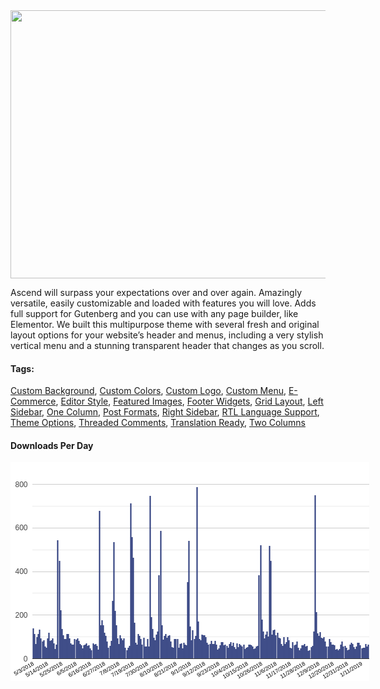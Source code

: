 <div class="theme-info">
				
<div class="screenshot"><img src="https://i0.wp.com/themes.svn.wordpress.org/ascend/1.3.7/screenshot.png?zoom=1.5&amp;w=1142&amp;strip=all" alt="" width="572" height="429" src-orig="https://i0.wp.com/themes.svn.wordpress.org/ascend/1.3.7/screenshot.png?w=1142&amp;strip=all" scale="1.5"></div>


<div class="theme-description entry-summary" itemprop="description"><p>Ascend will surpass your expectations over and over again. Amazingly versatile, easily customizable and loaded with features you will love. Adds full support for Gutenberg and you can use with any page builder, like Elementor. We built this multipurpose theme with several fresh and original layout options for your website’s header and menus, including a very stylish vertical menu and a stunning transparent header that changes as you scroll.</p></div>


<div class="theme-tags">
	<h4>Tags:</h4>
	<a href="/themes/tags/custom-background/">Custom Background</a>, <a href="/themes/tags/custom-colors/">Custom Colors</a>, <a href="/themes/tags/custom-logo/">Custom Logo</a>, <a href="/themes/tags/custom-menu/">Custom Menu</a>, <a href="/themes/tags/e-commerce/">E-Commerce</a>, <a href="/themes/tags/editor-style/">Editor Style</a>, <a href="/themes/tags/featured-images/">Featured Images</a>, <a href="/themes/tags/footer-widgets/">Footer Widgets</a>, <a href="/themes/tags/grid-layout/">Grid Layout</a>, <a href="/themes/tags/left-sidebar/">Left Sidebar</a>, <a href="/themes/tags/one-column/">One Column</a>, <a href="/themes/tags/post-formats/">Post Formats</a>, <a href="/themes/tags/right-sidebar/">Right Sidebar</a>, <a href="/themes/tags/rtl-language-support/">RTL Language Support</a>, <a href="/themes/tags/theme-options/">Theme Options</a>, <a href="/themes/tags/threaded-comments/">Threaded Comments</a>, <a href="/themes/tags/translation-ready/">Translation Ready</a>, <a href="/themes/tags/two-columns/">Two Columns</a>
</div><!-- .theme-tags -->


<div class="theme-downloads">
	<h4>Downloads Per Day</h4>
	<div id="theme-download-stats-ascend" class="chart"><div style="position: relative;"><div dir="ltr" style="position: relative; width: 574px; height: 350px;"><div aria-label="A chart." style="position: absolute; left: 0px; top: 0px; width: 100%; height: 100%;"><svg width="574" height="350" aria-label="A chart." style="overflow: hidden;"><defs id="_ABSTRACT_RENDERER_ID_0"><clipPath id="_ABSTRACT_RENDERER_ID_1"><rect x="35" y="35" width="539" height="280"></rect></clipPath></defs><rect x="0" y="0" width="574" height="350" stroke="none" stroke-width="0" fill="#ffffff"></rect><g><rect x="35" y="35" width="539" height="280" stroke="none" stroke-width="0" fill-opacity="0" fill="#ffffff"></rect><g clip-path="url(https://wordpress.org/themes/ascend/#_ABSTRACT_RENDERER_ID_1)"><g><rect x="35" y="314" width="539" height="1" stroke="none" stroke-width="0" fill="#cccccc"></rect><rect x="35" y="244" width="539" height="1" stroke="none" stroke-width="0" fill="#cccccc"></rect><rect x="35" y="175" width="539" height="1" stroke="none" stroke-width="0" fill="#cccccc"></rect><rect x="35" y="105" width="539" height="1" stroke="none" stroke-width="0" fill="#cccccc"></rect><rect x="35" y="35" width="539" height="1" stroke="none" stroke-width="0" fill="#cccccc"></rect><rect x="35" y="279" width="539" height="1" stroke="none" stroke-width="0" fill="#ebebeb"></rect><rect x="35" y="209" width="539" height="1" stroke="none" stroke-width="0" fill="#ebebeb"></rect><rect x="35" y="140" width="539" height="1" stroke="none" stroke-width="0" fill="#ebebeb"></rect><rect x="35" y="70" width="539" height="1" stroke="none" stroke-width="0" fill="#ebebeb"></rect></g><g><rect x="35.5" y="266" width="2" height="48" stroke="none" stroke-width="0" fill="#253578"></rect><rect x="37.5" y="275" width="2" height="39" stroke="none" stroke-width="0" fill="#253578"></rect><rect x="39.5" y="291" width="2" height="23" stroke="none" stroke-width="0" fill="#253578"></rect><rect x="41.5" y="280" width="2" height="34" stroke="none" stroke-width="0" fill="#253578"></rect><rect x="43.5" y="275" width="2" height="39" stroke="none" stroke-width="0" fill="#253578"></rect><rect x="45.5" y="268" width="2" height="46" stroke="none" stroke-width="0" fill="#253578"></rect><rect x="47.5" y="282" width="2" height="32" stroke="none" stroke-width="0" fill="#253578"></rect><rect x="50.5" y="287" width="2" height="27" stroke="none" stroke-width="0" fill="#253578"></rect><rect x="52.5" y="285" width="2" height="29" stroke="none" stroke-width="0" fill="#253578"></rect><rect x="54.5" y="295" width="2" height="19" stroke="none" stroke-width="0" fill="#253578"></rect><rect x="56.5" y="297" width="2" height="17" stroke="none" stroke-width="0" fill="#253578"></rect><rect x="58.5" y="282" width="2" height="32" stroke="none" stroke-width="0" fill="#253578"></rect><rect x="60.5" y="273" width="2" height="41" stroke="none" stroke-width="0" fill="#253578"></rect><rect x="62.5" y="286" width="2" height="28" stroke="none" stroke-width="0" fill="#253578"></rect><rect x="64.5" y="285" width="2" height="29" stroke="none" stroke-width="0" fill="#253578"></rect><rect x="66.5" y="282" width="2" height="32" stroke="none" stroke-width="0" fill="#253578"></rect><rect x="68.5" y="290" width="2" height="24" stroke="none" stroke-width="0" fill="#253578"></rect><rect x="70.5" y="299" width="2" height="15" stroke="none" stroke-width="0" fill="#253578"></rect><rect x="72.5" y="292" width="2" height="22" stroke="none" stroke-width="0" fill="#253578"></rect><rect x="74.5" y="125" width="2" height="189" stroke="none" stroke-width="0" fill="#253578"></rect><rect x="77.5" y="158" width="2" height="156" stroke="none" stroke-width="0" fill="#253578"></rect><rect x="79.5" y="237" width="2" height="77" stroke="none" stroke-width="0" fill="#253578"></rect><rect x="81.5" y="267" width="2" height="47" stroke="none" stroke-width="0" fill="#253578"></rect><rect x="83.5" y="277" width="2" height="37" stroke="none" stroke-width="0" fill="#253578"></rect><rect x="85.5" y="283" width="2" height="31" stroke="none" stroke-width="0" fill="#253578"></rect><rect x="87.5" y="283" width="2" height="31" stroke="none" stroke-width="0" fill="#253578"></rect><rect x="89.5" y="275" width="2" height="39" stroke="none" stroke-width="0" fill="#253578"></rect><rect x="91.5" y="275" width="2" height="39" stroke="none" stroke-width="0" fill="#253578"></rect><rect x="93.5" y="282" width="2" height="32" stroke="none" stroke-width="0" fill="#253578"></rect><rect x="95.5" y="290" width="2" height="24" stroke="none" stroke-width="0" fill="#253578"></rect><rect x="97.5" y="292" width="2" height="22" stroke="none" stroke-width="0" fill="#253578"></rect><rect x="99.5" y="292" width="2" height="22" stroke="none" stroke-width="0" fill="#253578"></rect><rect x="101.5" y="283" width="2" height="31" stroke="none" stroke-width="0" fill="#253578"></rect><rect x="104.5" y="284" width="2" height="30" stroke="none" stroke-width="0" fill="#253578"></rect><rect x="106.5" y="282" width="2" height="32" stroke="none" stroke-width="0" fill="#253578"></rect><rect x="108.5" y="286" width="2" height="28" stroke="none" stroke-width="0" fill="#253578"></rect><rect x="110.5" y="291" width="2" height="23" stroke="none" stroke-width="0" fill="#253578"></rect><rect x="112.5" y="293" width="2" height="21" stroke="none" stroke-width="0" fill="#253578"></rect><rect x="114.5" y="298" width="2" height="16" stroke="none" stroke-width="0" fill="#253578"></rect><rect x="116.5" y="293" width="2" height="21" stroke="none" stroke-width="0" fill="#253578"></rect><rect x="118.5" y="292" width="2" height="22" stroke="none" stroke-width="0" fill="#253578"></rect><rect x="120.5" y="290" width="2" height="24" stroke="none" stroke-width="0" fill="#253578"></rect><rect x="122.5" y="294" width="2" height="20" stroke="none" stroke-width="0" fill="#253578"></rect><rect x="124.5" y="293" width="2" height="21" stroke="none" stroke-width="0" fill="#253578"></rect><rect x="126.5" y="298" width="2" height="16" stroke="none" stroke-width="0" fill="#253578"></rect><rect x="128.5" y="301" width="2" height="13" stroke="none" stroke-width="0" fill="#253578"></rect><rect x="131.5" y="290" width="2" height="24" stroke="none" stroke-width="0" fill="#253578"></rect><rect x="133.5" y="292" width="2" height="22" stroke="none" stroke-width="0" fill="#253578"></rect><rect x="135.5" y="291" width="2" height="23" stroke="none" stroke-width="0" fill="#253578"></rect><rect x="137.5" y="294" width="2" height="20" stroke="none" stroke-width="0" fill="#253578"></rect><rect x="139.5" y="300" width="2" height="14" stroke="none" stroke-width="0" fill="#253578"></rect><rect x="141.5" y="78" width="2" height="236" stroke="none" stroke-width="0" fill="#253578"></rect><rect x="143.5" y="261" width="2" height="53" stroke="none" stroke-width="0" fill="#253578"></rect><rect x="145.5" y="253" width="2" height="61" stroke="none" stroke-width="0" fill="#253578"></rect><rect x="147.5" y="261" width="2" height="53" stroke="none" stroke-width="0" fill="#253578"></rect><rect x="149.5" y="273" width="2" height="41" stroke="none" stroke-width="0" fill="#253578"></rect><rect x="151.5" y="278" width="2" height="36" stroke="none" stroke-width="0" fill="#253578"></rect><rect x="153.5" y="287" width="2" height="27" stroke="none" stroke-width="0" fill="#253578"></rect><rect x="155.5" y="297" width="2" height="17" stroke="none" stroke-width="0" fill="#253578"></rect><rect x="158.5" y="294" width="2" height="20" stroke="none" stroke-width="0" fill="#253578"></rect><rect x="160.5" y="286" width="2" height="28" stroke="none" stroke-width="0" fill="#253578"></rect><rect x="162.5" y="222" width="2" height="92" stroke="none" stroke-width="0" fill="#253578"></rect><rect x="164.5" y="128" width="2" height="186" stroke="none" stroke-width="0" fill="#253578"></rect><rect x="166.5" y="238" width="2" height="76" stroke="none" stroke-width="0" fill="#253578"></rect><rect x="168.5" y="261" width="2" height="53" stroke="none" stroke-width="0" fill="#253578"></rect><rect x="170.5" y="282" width="2" height="32" stroke="none" stroke-width="0" fill="#253578"></rect><rect x="172.5" y="291" width="2" height="23" stroke="none" stroke-width="0" fill="#253578"></rect><rect x="174.5" y="277" width="2" height="37" stroke="none" stroke-width="0" fill="#253578"></rect><rect x="176.5" y="282" width="2" height="32" stroke="none" stroke-width="0" fill="#253578"></rect><rect x="178.5" y="285" width="2" height="29" stroke="none" stroke-width="0" fill="#253578"></rect><rect x="180.5" y="282" width="2" height="32" stroke="none" stroke-width="0" fill="#253578"></rect><rect x="182.5" y="297" width="2" height="17" stroke="none" stroke-width="0" fill="#253578"></rect><rect x="185.5" y="301" width="2" height="13" stroke="none" stroke-width="0" fill="#253578"></rect><rect x="187.5" y="297" width="2" height="17" stroke="none" stroke-width="0" fill="#253578"></rect><rect x="189.5" y="294" width="2" height="20" stroke="none" stroke-width="0" fill="#253578"></rect><rect x="191.5" y="66" width="2" height="248" stroke="none" stroke-width="0" fill="#253578"></rect><rect x="193.5" y="120" width="2" height="194" stroke="none" stroke-width="0" fill="#253578"></rect><rect x="195.5" y="153" width="2" height="161" stroke="none" stroke-width="0" fill="#253578"></rect><rect x="197.5" y="257" width="2" height="57" stroke="none" stroke-width="0" fill="#253578"></rect><rect x="199.5" y="289" width="2" height="25" stroke="none" stroke-width="0" fill="#253578"></rect><rect x="201.5" y="292" width="2" height="22" stroke="none" stroke-width="0" fill="#253578"></rect><rect x="203.5" y="275" width="2" height="39" stroke="none" stroke-width="0" fill="#253578"></rect><rect x="205.5" y="278" width="2" height="36" stroke="none" stroke-width="0" fill="#253578"></rect><rect x="207.5" y="283" width="2" height="31" stroke="none" stroke-width="0" fill="#253578"></rect><rect x="209.5" y="292" width="2" height="22" stroke="none" stroke-width="0" fill="#253578"></rect><rect x="212.5" y="281" width="2" height="33" stroke="none" stroke-width="0" fill="#253578"></rect><rect x="214.5" y="295" width="2" height="19" stroke="none" stroke-width="0" fill="#253578"></rect><rect x="216.5" y="295" width="2" height="19" stroke="none" stroke-width="0" fill="#253578"></rect><rect x="218.5" y="283" width="2" height="31" stroke="none" stroke-width="0" fill="#253578"></rect><rect x="220.5" y="295" width="2" height="19" stroke="none" stroke-width="0" fill="#253578"></rect><rect x="222.5" y="54" width="2" height="260" stroke="none" stroke-width="0" fill="#253578"></rect><rect x="224.5" y="248" width="2" height="66" stroke="none" stroke-width="0" fill="#253578"></rect><rect x="226.5" y="267" width="2" height="47" stroke="none" stroke-width="0" fill="#253578"></rect><rect x="228.5" y="281" width="2" height="33" stroke="none" stroke-width="0" fill="#253578"></rect><rect x="230.5" y="285" width="2" height="29" stroke="none" stroke-width="0" fill="#253578"></rect><rect x="232.5" y="276" width="2" height="38" stroke="none" stroke-width="0" fill="#253578"></rect><rect x="234.5" y="271" width="2" height="43" stroke="none" stroke-width="0" fill="#253578"></rect><rect x="236.5" y="181" width="2" height="133" stroke="none" stroke-width="0" fill="#253578"></rect><rect x="239.5" y="110" width="2" height="204" stroke="none" stroke-width="0" fill="#253578"></rect><rect x="241.5" y="261" width="2" height="53" stroke="none" stroke-width="0" fill="#253578"></rect><rect x="243.5" y="284" width="2" height="30" stroke="none" stroke-width="0" fill="#253578"></rect><rect x="245.5" y="278" width="2" height="36" stroke="none" stroke-width="0" fill="#253578"></rect><rect x="247.5" y="275" width="2" height="39" stroke="none" stroke-width="0" fill="#253578"></rect><rect x="249.5" y="281" width="2" height="33" stroke="none" stroke-width="0" fill="#253578"></rect><rect x="251.5" y="278" width="2" height="36" stroke="none" stroke-width="0" fill="#253578"></rect><rect x="253.5" y="277" width="2" height="37" stroke="none" stroke-width="0" fill="#253578"></rect><rect x="255.5" y="287" width="2" height="27" stroke="none" stroke-width="0" fill="#253578"></rect><rect x="257.5" y="296" width="2" height="18" stroke="none" stroke-width="0" fill="#253578"></rect><rect x="259.5" y="297" width="2" height="17" stroke="none" stroke-width="0" fill="#253578"></rect><rect x="261.5" y="283" width="2" height="31" stroke="none" stroke-width="0" fill="#253578"></rect><rect x="263.5" y="283" width="2" height="31" stroke="none" stroke-width="0" fill="#253578"></rect><rect x="266.5" y="283" width="2" height="31" stroke="none" stroke-width="0" fill="#253578"></rect><rect x="268.5" y="297" width="2" height="17" stroke="none" stroke-width="0" fill="#253578"></rect><rect x="270.5" y="291" width="2" height="23" stroke="none" stroke-width="0" fill="#253578"></rect><rect x="272.5" y="290" width="2" height="24" stroke="none" stroke-width="0" fill="#253578"></rect><rect x="274.5" y="298" width="2" height="16" stroke="none" stroke-width="0" fill="#253578"></rect><rect x="276.5" y="289" width="2" height="25" stroke="none" stroke-width="0" fill="#253578"></rect><rect x="278.5" y="292" width="2" height="22" stroke="none" stroke-width="0" fill="#253578"></rect><rect x="280.5" y="293" width="2" height="21" stroke="none" stroke-width="0" fill="#253578"></rect><rect x="282.5" y="192" width="2" height="122" stroke="none" stroke-width="0" fill="#253578"></rect><rect x="284.5" y="126" width="2" height="188" stroke="none" stroke-width="0" fill="#253578"></rect><rect x="286.5" y="263" width="2" height="51" stroke="none" stroke-width="0" fill="#253578"></rect><rect x="288.5" y="285" width="2" height="29" stroke="none" stroke-width="0" fill="#253578"></rect><rect x="290.5" y="269" width="2" height="45" stroke="none" stroke-width="0" fill="#253578"></rect><rect x="293.5" y="283" width="2" height="31" stroke="none" stroke-width="0" fill="#253578"></rect><rect x="295.5" y="278" width="2" height="36" stroke="none" stroke-width="0" fill="#253578"></rect><rect x="297.5" y="40" width="2" height="274" stroke="none" stroke-width="0" fill="#253578"></rect><rect x="299.5" y="255" width="2" height="59" stroke="none" stroke-width="0" fill="#253578"></rect><rect x="301.5" y="283" width="2" height="31" stroke="none" stroke-width="0" fill="#253578"></rect><rect x="303.5" y="285" width="2" height="29" stroke="none" stroke-width="0" fill="#253578"></rect><rect x="305.5" y="276" width="2" height="38" stroke="none" stroke-width="0" fill="#253578"></rect><rect x="307.5" y="277" width="2" height="37" stroke="none" stroke-width="0" fill="#253578"></rect><rect x="309.5" y="277" width="2" height="37" stroke="none" stroke-width="0" fill="#253578"></rect><rect x="311.5" y="280" width="2" height="34" stroke="none" stroke-width="0" fill="#253578"></rect><rect x="313.5" y="289" width="2" height="25" stroke="none" stroke-width="0" fill="#253578"></rect><rect x="315.5" y="292" width="2" height="22" stroke="none" stroke-width="0" fill="#253578"></rect><rect x="318.5" y="291" width="2" height="23" stroke="none" stroke-width="0" fill="#253578"></rect><rect x="320.5" y="286" width="2" height="28" stroke="none" stroke-width="0" fill="#253578"></rect><rect x="322.5" y="291" width="2" height="23" stroke="none" stroke-width="0" fill="#253578"></rect><rect x="324.5" y="291" width="2" height="23" stroke="none" stroke-width="0" fill="#253578"></rect><rect x="326.5" y="286" width="2" height="28" stroke="none" stroke-width="0" fill="#253578"></rect><rect x="328.5" y="292" width="2" height="22" stroke="none" stroke-width="0" fill="#253578"></rect><rect x="330.5" y="300" width="2" height="14" stroke="none" stroke-width="0" fill="#253578"></rect><rect x="332.5" y="298" width="2" height="16" stroke="none" stroke-width="0" fill="#253578"></rect><rect x="334.5" y="293" width="2" height="21" stroke="none" stroke-width="0" fill="#253578"></rect><rect x="336.5" y="288" width="2" height="26" stroke="none" stroke-width="0" fill="#253578"></rect><rect x="338.5" y="288" width="2" height="26" stroke="none" stroke-width="0" fill="#253578"></rect><rect x="340.5" y="293" width="2" height="21" stroke="none" stroke-width="0" fill="#253578"></rect><rect x="342.5" y="292" width="2" height="22" stroke="none" stroke-width="0" fill="#253578"></rect><rect x="345.5" y="294" width="2" height="20" stroke="none" stroke-width="0" fill="#253578"></rect><rect x="347.5" y="297" width="2" height="17" stroke="none" stroke-width="0" fill="#253578"></rect><rect x="349.5" y="291" width="2" height="23" stroke="none" stroke-width="0" fill="#253578"></rect><rect x="351.5" y="288" width="2" height="26" stroke="none" stroke-width="0" fill="#253578"></rect><rect x="353.5" y="294" width="2" height="20" stroke="none" stroke-width="0" fill="#253578"></rect><rect x="355.5" y="289" width="2" height="25" stroke="none" stroke-width="0" fill="#253578"></rect><rect x="357.5" y="296" width="2" height="18" stroke="none" stroke-width="0" fill="#253578"></rect><rect x="359.5" y="299" width="2" height="15" stroke="none" stroke-width="0" fill="#253578"></rect><rect x="361.5" y="290" width="2" height="24" stroke="none" stroke-width="0" fill="#253578"></rect><rect x="363.5" y="296" width="2" height="18" stroke="none" stroke-width="0" fill="#253578"></rect><rect x="365.5" y="291" width="2" height="23" stroke="none" stroke-width="0" fill="#253578"></rect><rect x="367.5" y="293" width="2" height="21" stroke="none" stroke-width="0" fill="#253578"></rect><rect x="369.5" y="295" width="2" height="19" stroke="none" stroke-width="0" fill="#253578"></rect><rect x="372.5" y="292" width="2" height="22" stroke="none" stroke-width="0" fill="#253578"></rect><rect x="374.5" y="299" width="2" height="15" stroke="none" stroke-width="0" fill="#253578"></rect><rect x="376.5" y="297" width="2" height="17" stroke="none" stroke-width="0" fill="#253578"></rect><rect x="378.5" y="296" width="2" height="18" stroke="none" stroke-width="0" fill="#253578"></rect><rect x="380.5" y="292" width="2" height="22" stroke="none" stroke-width="0" fill="#253578"></rect><rect x="382.5" y="292" width="2" height="22" stroke="none" stroke-width="0" fill="#253578"></rect><rect x="384.5" y="293" width="2" height="21" stroke="none" stroke-width="0" fill="#253578"></rect><rect x="386.5" y="295" width="2" height="19" stroke="none" stroke-width="0" fill="#253578"></rect><rect x="388.5" y="299" width="2" height="15" stroke="none" stroke-width="0" fill="#253578"></rect><rect x="390.5" y="298" width="2" height="16" stroke="none" stroke-width="0" fill="#253578"></rect><rect x="392.5" y="295" width="2" height="19" stroke="none" stroke-width="0" fill="#253578"></rect><rect x="394.5" y="294" width="2" height="20" stroke="none" stroke-width="0" fill="#253578"></rect><rect x="396.5" y="181" width="2" height="133" stroke="none" stroke-width="0" fill="#253578"></rect><rect x="399.5" y="133" width="2" height="181" stroke="none" stroke-width="0" fill="#253578"></rect><rect x="401.5" y="252" width="2" height="62" stroke="none" stroke-width="0" fill="#253578"></rect><rect x="403.5" y="271" width="2" height="43" stroke="none" stroke-width="0" fill="#253578"></rect><rect x="405.5" y="282" width="2" height="32" stroke="none" stroke-width="0" fill="#253578"></rect><rect x="407.5" y="276" width="2" height="38" stroke="none" stroke-width="0" fill="#253578"></rect><rect x="409.5" y="271" width="2" height="43" stroke="none" stroke-width="0" fill="#253578"></rect><rect x="411.5" y="279" width="2" height="35" stroke="none" stroke-width="0" fill="#253578"></rect><rect x="413.5" y="134" width="2" height="180" stroke="none" stroke-width="0" fill="#253578"></rect><rect x="415.5" y="158" width="2" height="156" stroke="none" stroke-width="0" fill="#253578"></rect><rect x="417.5" y="276" width="2" height="38" stroke="none" stroke-width="0" fill="#253578"></rect><rect x="419.5" y="269" width="2" height="45" stroke="none" stroke-width="0" fill="#253578"></rect><rect x="421.5" y="268" width="2" height="46" stroke="none" stroke-width="0" fill="#253578"></rect><rect x="423.5" y="277" width="2" height="37" stroke="none" stroke-width="0" fill="#253578"></rect><rect x="426.5" y="273" width="2" height="41" stroke="none" stroke-width="0" fill="#253578"></rect><rect x="428.5" y="281" width="2" height="33" stroke="none" stroke-width="0" fill="#253578"></rect><rect x="430.5" y="282" width="2" height="32" stroke="none" stroke-width="0" fill="#253578"></rect><rect x="432.5" y="291" width="2" height="23" stroke="none" stroke-width="0" fill="#253578"></rect><rect x="434.5" y="294" width="2" height="20" stroke="none" stroke-width="0" fill="#253578"></rect><rect x="436.5" y="280" width="2" height="34" stroke="none" stroke-width="0" fill="#253578"></rect><rect x="438.5" y="291" width="2" height="23" stroke="none" stroke-width="0" fill="#253578"></rect><rect x="440.5" y="288" width="2" height="26" stroke="none" stroke-width="0" fill="#253578"></rect><rect x="442.5" y="280" width="2" height="34" stroke="none" stroke-width="0" fill="#253578"></rect><rect x="444.5" y="285" width="2" height="29" stroke="none" stroke-width="0" fill="#253578"></rect><rect x="446.5" y="297" width="2" height="17" stroke="none" stroke-width="0" fill="#253578"></rect><rect x="448.5" y="298" width="2" height="16" stroke="none" stroke-width="0" fill="#253578"></rect><rect x="450.5" y="288" width="2" height="26" stroke="none" stroke-width="0" fill="#253578"></rect><rect x="453.5" y="293" width="2" height="21" stroke="none" stroke-width="0" fill="#253578"></rect><rect x="455.5" y="292" width="2" height="22" stroke="none" stroke-width="0" fill="#253578"></rect><rect x="457.5" y="287" width="2" height="27" stroke="none" stroke-width="0" fill="#253578"></rect><rect x="459.5" y="297" width="2" height="17" stroke="none" stroke-width="0" fill="#253578"></rect><rect x="461.5" y="301" width="2" height="13" stroke="none" stroke-width="0" fill="#253578"></rect><rect x="463.5" y="298" width="2" height="16" stroke="none" stroke-width="0" fill="#253578"></rect><rect x="465.5" y="293" width="2" height="21" stroke="none" stroke-width="0" fill="#253578"></rect><rect x="467.5" y="293" width="2" height="21" stroke="none" stroke-width="0" fill="#253578"></rect><rect x="469.5" y="291" width="2" height="23" stroke="none" stroke-width="0" fill="#253578"></rect><rect x="471.5" y="295" width="2" height="19" stroke="none" stroke-width="0" fill="#253578"></rect><rect x="473.5" y="294" width="2" height="20" stroke="none" stroke-width="0" fill="#253578"></rect><rect x="475.5" y="302" width="2" height="12" stroke="none" stroke-width="0" fill="#253578"></rect><rect x="477.5" y="301" width="2" height="13" stroke="none" stroke-width="0" fill="#253578"></rect><rect x="480.5" y="296" width="2" height="18" stroke="none" stroke-width="0" fill="#253578"></rect><rect x="482.5" y="294" width="2" height="20" stroke="none" stroke-width="0" fill="#253578"></rect><rect x="484.5" y="271" width="2" height="43" stroke="none" stroke-width="0" fill="#253578"></rect><rect x="486.5" y="53" width="2" height="261" stroke="none" stroke-width="0" fill="#253578"></rect><rect x="488.5" y="240" width="2" height="74" stroke="none" stroke-width="0" fill="#253578"></rect><rect x="490.5" y="274" width="2" height="40" stroke="none" stroke-width="0" fill="#253578"></rect><rect x="492.5" y="278" width="2" height="36" stroke="none" stroke-width="0" fill="#253578"></rect><rect x="494.5" y="272" width="2" height="42" stroke="none" stroke-width="0" fill="#253578"></rect><rect x="496.5" y="281" width="2" height="33" stroke="none" stroke-width="0" fill="#253578"></rect><rect x="498.5" y="282" width="2" height="32" stroke="none" stroke-width="0" fill="#253578"></rect><rect x="500.5" y="280" width="2" height="34" stroke="none" stroke-width="0" fill="#253578"></rect><rect x="502.5" y="287" width="2" height="27" stroke="none" stroke-width="0" fill="#253578"></rect><rect x="504.5" y="295" width="2" height="19" stroke="none" stroke-width="0" fill="#253578"></rect><rect x="507.5" y="295" width="2" height="19" stroke="none" stroke-width="0" fill="#253578"></rect><rect x="509.5" y="283" width="2" height="31" stroke="none" stroke-width="0" fill="#253578"></rect><rect x="511.5" y="288" width="2" height="26" stroke="none" stroke-width="0" fill="#253578"></rect><rect x="513.5" y="292" width="2" height="22" stroke="none" stroke-width="0" fill="#253578"></rect><rect x="515.5" y="292" width="2" height="22" stroke="none" stroke-width="0" fill="#253578"></rect><rect x="517.5" y="293" width="2" height="21" stroke="none" stroke-width="0" fill="#253578"></rect><rect x="519.5" y="300" width="2" height="14" stroke="none" stroke-width="0" fill="#253578"></rect><rect x="521.5" y="299" width="2" height="15" stroke="none" stroke-width="0" fill="#253578"></rect><rect x="523.5" y="301" width="2" height="13" stroke="none" stroke-width="0" fill="#253578"></rect><rect x="525.5" y="299" width="2" height="15" stroke="none" stroke-width="0" fill="#253578"></rect><rect x="527.5" y="292" width="2" height="22" stroke="none" stroke-width="0" fill="#253578"></rect><rect x="529.5" y="287" width="2" height="27" stroke="none" stroke-width="0" fill="#253578"></rect><rect x="531.5" y="295" width="2" height="19" stroke="none" stroke-width="0" fill="#253578"></rect><rect x="534.5" y="294" width="2" height="20" stroke="none" stroke-width="0" fill="#253578"></rect><rect x="536.5" y="297" width="2" height="17" stroke="none" stroke-width="0" fill="#253578"></rect><rect x="538.5" y="301" width="2" height="13" stroke="none" stroke-width="0" fill="#253578"></rect><rect x="540.5" y="300" width="2" height="14" stroke="none" stroke-width="0" fill="#253578"></rect><rect x="542.5" y="292" width="2" height="22" stroke="none" stroke-width="0" fill="#253578"></rect><rect x="544.5" y="289" width="2" height="25" stroke="none" stroke-width="0" fill="#253578"></rect><rect x="546.5" y="291" width="2" height="23" stroke="none" stroke-width="0" fill="#253578"></rect><rect x="548.5" y="296" width="2" height="18" stroke="none" stroke-width="0" fill="#253578"></rect><rect x="550.5" y="299" width="2" height="15" stroke="none" stroke-width="0" fill="#253578"></rect><rect x="552.5" y="295" width="2" height="19" stroke="none" stroke-width="0" fill="#253578"></rect><rect x="554.5" y="289" width="2" height="25" stroke="none" stroke-width="0" fill="#253578"></rect><rect x="556.5" y="289" width="2" height="25" stroke="none" stroke-width="0" fill="#253578"></rect><rect x="558.5" y="293" width="2" height="21" stroke="none" stroke-width="0" fill="#253578"></rect><rect x="561.5" y="298" width="2" height="16" stroke="none" stroke-width="0" fill="#253578"></rect><rect x="563.5" y="297" width="2" height="17" stroke="none" stroke-width="0" fill="#253578"></rect><rect x="565.5" y="297" width="2" height="17" stroke="none" stroke-width="0" fill="#253578"></rect><rect x="567.5" y="291" width="2" height="23" stroke="none" stroke-width="0" fill="#253578"></rect><rect x="569.5" y="295" width="2" height="19" stroke="none" stroke-width="0" fill="#253578"></rect><rect x="571.5" y="292" width="2" height="22" stroke="none" stroke-width="0" fill="#253578"></rect></g><g><rect x="35" y="314" width="539" height="1" stroke="none" stroke-width="0" fill="#333333"></rect></g></g><g></g><g><g><text text-anchor="end" x="38.11361003861004" y="324.227980021921" font-family="Arial" font-size="9" transform="rotate(-30 38.11361003861004 324.227980021921)" stroke="none" stroke-width="0" fill="#000000">5/3/2018</text></g><g><text text-anchor="end" x="60.963030888030886" y="324.227980021921" font-family="Arial" font-size="9" transform="rotate(-30 60.963030888030886 324.227980021921)" stroke="none" stroke-width="0" fill="#000000">5/14/2018</text></g><g><text text-anchor="end" x="83.81245173745174" y="324.227980021921" font-family="Arial" font-size="9" transform="rotate(-30 83.81245173745174 324.227980021921)" stroke="none" stroke-width="0" fill="#000000">5/25/2018</text></g><g><text text-anchor="end" x="106.66187258687259" y="324.227980021921" font-family="Arial" font-size="9" transform="rotate(-30 106.66187258687259 324.227980021921)" stroke="none" stroke-width="0" fill="#000000">6/5/2018</text></g><g><text text-anchor="end" x="129.5112934362934" y="324.227980021921" font-family="Arial" font-size="9" transform="rotate(-30 129.5112934362934 324.227980021921)" stroke="none" stroke-width="0" fill="#000000">6/16/2018</text></g><g><text text-anchor="end" x="152.36071428571427" y="324.227980021921" font-family="Arial" font-size="9" transform="rotate(-30 152.36071428571427 324.227980021921)" stroke="none" stroke-width="0" fill="#000000">6/27/2018</text></g><g><text text-anchor="end" x="175.21013513513512" y="324.227980021921" font-family="Arial" font-size="9" transform="rotate(-30 175.21013513513512 324.227980021921)" stroke="none" stroke-width="0" fill="#000000">7/8/2018</text></g><g><text text-anchor="end" x="198.05955598455597" y="324.227980021921" font-family="Arial" font-size="9" transform="rotate(-30 198.05955598455597 324.227980021921)" stroke="none" stroke-width="0" fill="#000000">7/19/2018</text></g><g><text text-anchor="end" x="220.90897683397682" y="324.227980021921" font-family="Arial" font-size="9" transform="rotate(-30 220.90897683397682 324.227980021921)" stroke="none" stroke-width="0" fill="#000000">7/30/2018</text></g><g><text text-anchor="end" x="243.75839768339765" y="324.227980021921" font-family="Arial" font-size="9" transform="rotate(-30 243.75839768339765 324.227980021921)" stroke="none" stroke-width="0" fill="#000000">8/10/2018</text></g><g><text text-anchor="end" x="266.6078185328185" y="324.227980021921" font-family="Arial" font-size="9" transform="rotate(-30 266.6078185328185 324.227980021921)" stroke="none" stroke-width="0" fill="#000000">8/21/2018</text></g><g><text text-anchor="end" x="289.4572393822394" y="324.227980021921" font-family="Arial" font-size="9" transform="rotate(-30 289.4572393822394 324.227980021921)" stroke="none" stroke-width="0" fill="#000000">9/1/2018</text></g><g><text text-anchor="end" x="312.3066602316602" y="324.227980021921" font-family="Arial" font-size="9" transform="rotate(-30 312.3066602316602 324.227980021921)" stroke="none" stroke-width="0" fill="#000000">9/12/2018</text></g><g><text text-anchor="end" x="335.156081081081" y="324.227980021921" font-family="Arial" font-size="9" transform="rotate(-30 335.156081081081 324.227980021921)" stroke="none" stroke-width="0" fill="#000000">9/23/2018</text></g><g><text text-anchor="end" x="358.0055019305019" y="324.227980021921" font-family="Arial" font-size="9" transform="rotate(-30 358.0055019305019 324.227980021921)" stroke="none" stroke-width="0" fill="#000000">10/4/2018</text></g><g><text text-anchor="end" x="380.85492277992273" y="324.227980021921" font-family="Arial" font-size="9" transform="rotate(-30 380.85492277992273 324.227980021921)" stroke="none" stroke-width="0" fill="#000000">10/15/2018</text></g><g><text text-anchor="end" x="403.7043436293436" y="324.227980021921" font-family="Arial" font-size="9" transform="rotate(-30 403.7043436293436 324.227980021921)" stroke="none" stroke-width="0" fill="#000000">10/26/2018</text></g><g><text text-anchor="end" x="426.55376447876444" y="324.227980021921" font-family="Arial" font-size="9" transform="rotate(-30 426.55376447876444 324.227980021921)" stroke="none" stroke-width="0" fill="#000000">11/6/2018</text></g><g><text text-anchor="end" x="449.40318532818526" y="324.227980021921" font-family="Arial" font-size="9" transform="rotate(-30 449.40318532818526 324.227980021921)" stroke="none" stroke-width="0" fill="#000000">11/17/2018</text></g><g><text text-anchor="end" x="472.25260617760614" y="324.227980021921" font-family="Arial" font-size="9" transform="rotate(-30 472.25260617760614 324.227980021921)" stroke="none" stroke-width="0" fill="#000000">11/28/2018</text></g><g><text text-anchor="end" x="495.10202702702696" y="324.227980021921" font-family="Arial" font-size="9" transform="rotate(-30 495.10202702702696 324.227980021921)" stroke="none" stroke-width="0" fill="#000000">12/9/2018</text></g><g><text text-anchor="end" x="517.9514478764479" y="324.227980021921" font-family="Arial" font-size="9" transform="rotate(-30 517.9514478764479 324.227980021921)" stroke="none" stroke-width="0" fill="#000000">12/20/2018</text></g><g><text text-anchor="end" x="540.8008687258687" y="324.227980021921" font-family="Arial" font-size="9" transform="rotate(-30 540.8008687258687 324.227980021921)" stroke="none" stroke-width="0" fill="#000000">12/31/2018</text></g><g><text text-anchor="end" x="563.6502895752895" y="324.227980021921" font-family="Arial" font-size="9" transform="rotate(-30 563.6502895752895 324.227980021921)" stroke="none" stroke-width="0" fill="#000000">1/11/2019</text></g><g><text text-anchor="end" x="27.5" y="318.7" font-family="Arial" font-size="12" stroke="none" stroke-width="0" fill="#444444">0</text></g><g><text text-anchor="end" x="27.5" y="248.95" font-family="Arial" font-size="12" stroke="none" stroke-width="0" fill="#444444">200</text></g><g><text text-anchor="end" x="27.5" y="179.2" font-family="Arial" font-size="12" stroke="none" stroke-width="0" fill="#444444">400</text></g><g><text text-anchor="end" x="27.5" y="109.45" font-family="Arial" font-size="12" stroke="none" stroke-width="0" fill="#444444">600</text></g><g><text text-anchor="end" x="27.5" y="39.7" font-family="Arial" font-size="12" stroke="none" stroke-width="0" fill="#444444">800</text></g></g></g><g></g></svg><div aria-label="A tabular representation of the data in the chart." style="position: absolute; left: -10000px; top: auto; width: 1px; height: 1px; overflow: hidden;"><table><thead><tr><th>Date</th><th>Downloads</th></tr></thead><tbody><tr><td>5/3/2018</td><td>141</td></tr><tr><td>5/4/2018</td><td>114</td></tr><tr><td>5/5/2018</td><td>69</td></tr><tr><td>5/6/2018</td><td>100</td></tr><tr><td>5/7/2018</td><td>116</td></tr><tr><td>5/8/2018</td><td>134</td></tr><tr><td>5/9/2018</td><td>95</td></tr><tr><td>5/10/2018</td><td>81</td></tr><tr><td>5/11/2018</td><td>85</td></tr><tr><td>5/12/2018</td><td>58</td></tr><tr><td>5/13/2018</td><td>52</td></tr><tr><td>5/14/2018</td><td>95</td></tr><tr><td>5/15/2018</td><td>119</td></tr><tr><td>5/16/2018</td><td>84</td></tr><tr><td>5/17/2018</td><td>87</td></tr><tr><td>5/18/2018</td><td>96</td></tr><tr><td>5/19/2018</td><td>71</td></tr><tr><td>5/20/2018</td><td>47</td></tr><tr><td>5/21/2018</td><td>66</td></tr><tr><td>5/22/2018</td><td>545</td></tr><tr><td>5/23/2018</td><td>451</td></tr><tr><td>5/24/2018</td><td>224</td></tr><tr><td>5/25/2018</td><td>138</td></tr><tr><td>5/26/2018</td><td>109</td></tr><tr><td>5/27/2018</td><td>92</td></tr><tr><td>5/28/2018</td><td>93</td></tr><tr><td>5/29/2018</td><td>116</td></tr><tr><td>5/30/2018</td><td>114</td></tr><tr><td>5/31/2018</td><td>96</td></tr><tr><td>6/1/2018</td><td>72</td></tr><tr><td>6/2/2018</td><td>67</td></tr><tr><td>6/3/2018</td><td>66</td></tr><tr><td>6/4/2018</td><td>92</td></tr><tr><td>6/5/2018</td><td>90</td></tr><tr><td>6/6/2018</td><td>94</td></tr><tr><td>6/7/2018</td><td>84</td></tr><tr><td>6/8/2018</td><td>70</td></tr><tr><td>6/9/2018</td><td>64</td></tr><tr><td>6/10/2018</td><td>49</td></tr><tr><td>6/11/2018</td><td>64</td></tr><tr><td>6/12/2018</td><td>66</td></tr><tr><td>6/13/2018</td><td>73</td></tr><tr><td>6/14/2018</td><td>60</td></tr><tr><td>6/15/2018</td><td>64</td></tr><tr><td>6/16/2018</td><td>48</td></tr><tr><td>6/17/2018</td><td>40</td></tr><tr><td>6/18/2018</td><td>72</td></tr><tr><td>6/19/2018</td><td>65</td></tr><tr><td>6/20/2018</td><td>69</td></tr><tr><td>6/21/2018</td><td>61</td></tr><tr><td>6/22/2018</td><td>44</td></tr><tr><td>6/23/2018</td><td>680</td></tr><tr><td>6/24/2018</td><td>155</td></tr><tr><td>6/25/2018</td><td>178</td></tr><tr><td>6/26/2018</td><td>154</td></tr><tr><td>6/27/2018</td><td>121</td></tr><tr><td>6/28/2018</td><td>107</td></tr><tr><td>6/29/2018</td><td>80</td></tr><tr><td>6/30/2018</td><td>51</td></tr><tr><td>7/1/2018</td><td>61</td></tr><tr><td>7/2/2018</td><td>84</td></tr><tr><td>7/3/2018</td><td>268</td></tr><tr><td>7/4/2018</td><td>535</td></tr><tr><td>7/5/2018</td><td>220</td></tr><tr><td>7/6/2018</td><td>156</td></tr><tr><td>7/7/2018</td><td>94</td></tr><tr><td>7/8/2018</td><td>68</td></tr><tr><td>7/9/2018</td><td>108</td></tr><tr><td>7/10/2018</td><td>96</td></tr><tr><td>7/11/2018</td><td>85</td></tr><tr><td>7/12/2018</td><td>95</td></tr><tr><td>7/13/2018</td><td>51</td></tr><tr><td>7/14/2018</td><td>41</td></tr><tr><td>7/15/2018</td><td>53</td></tr><tr><td>7/16/2018</td><td>60</td></tr><tr><td>7/17/2018</td><td>715</td></tr><tr><td>7/18/2018</td><td>560</td></tr><tr><td>7/19/2018</td><td>465</td></tr><tr><td>7/20/2018</td><td>167</td></tr><tr><td>7/21/2018</td><td>75</td></tr><tr><td>7/22/2018</td><td>65</td></tr><tr><td>7/23/2018</td><td>115</td></tr><tr><td>7/24/2018</td><td>106</td></tr><tr><td>7/25/2018</td><td>93</td></tr><tr><td>7/26/2018</td><td>66</td></tr><tr><td>7/27/2018</td><td>97</td></tr><tr><td>7/28/2018</td><td>58</td></tr><tr><td>7/29/2018</td><td>57</td></tr><tr><td>7/30/2018</td><td>93</td></tr><tr><td>7/31/2018</td><td>58</td></tr><tr><td>8/1/2018</td><td>748</td></tr><tr><td>8/2/2018</td><td>193</td></tr><tr><td>8/3/2018</td><td>137</td></tr><tr><td>8/4/2018</td><td>98</td></tr><tr><td>8/5/2018</td><td>85</td></tr><tr><td>8/6/2018</td><td>112</td></tr><tr><td>8/7/2018</td><td>125</td></tr><tr><td>8/8/2018</td><td>383</td></tr><tr><td>8/9/2018</td><td>589</td></tr><tr><td>8/10/2018</td><td>154</td></tr><tr><td>8/11/2018</td><td>89</td></tr><tr><td>8/12/2018</td><td>105</td></tr><tr><td>8/13/2018</td><td>115</td></tr><tr><td>8/14/2018</td><td>97</td></tr><tr><td>8/15/2018</td><td>106</td></tr><tr><td>8/16/2018</td><td>109</td></tr><tr><td>8/17/2018</td><td>80</td></tr><tr><td>8/18/2018</td><td>55</td></tr><tr><td>8/19/2018</td><td>52</td></tr><tr><td>8/20/2018</td><td>92</td></tr><tr><td>8/21/2018</td><td>93</td></tr><tr><td>8/22/2018</td><td>93</td></tr><tr><td>8/23/2018</td><td>51</td></tr><tr><td>8/24/2018</td><td>68</td></tr><tr><td>8/25/2018</td><td>72</td></tr><tr><td>8/26/2018</td><td>49</td></tr><tr><td>8/27/2018</td><td>74</td></tr><tr><td>8/28/2018</td><td>67</td></tr><tr><td>8/29/2018</td><td>64</td></tr><tr><td>8/30/2018</td><td>352</td></tr><tr><td>8/31/2018</td><td>543</td></tr><tr><td>9/1/2018</td><td>149</td></tr><tr><td>9/2/2018</td><td>85</td></tr><tr><td>9/3/2018</td><td>131</td></tr><tr><td>9/4/2018</td><td>91</td></tr><tr><td>9/5/2018</td><td>106</td></tr><tr><td>9/6/2018</td><td>789</td></tr><tr><td>9/7/2018</td><td>171</td></tr><tr><td>9/8/2018</td><td>91</td></tr><tr><td>9/9/2018</td><td>85</td></tr><tr><td>9/10/2018</td><td>111</td></tr><tr><td>9/11/2018</td><td>108</td></tr><tr><td>9/12/2018</td><td>108</td></tr><tr><td>9/13/2018</td><td>99</td></tr><tr><td>9/14/2018</td><td>75</td></tr><tr><td>9/15/2018</td><td>65</td></tr><tr><td>9/16/2018</td><td>69</td></tr><tr><td>9/17/2018</td><td>82</td></tr><tr><td>9/18/2018</td><td>70</td></tr><tr><td>9/19/2018</td><td>68</td></tr><tr><td>9/20/2018</td><td>82</td></tr><tr><td>9/21/2018</td><td>66</td></tr><tr><td>9/22/2018</td><td>44</td></tr><tr><td>9/23/2018</td><td>50</td></tr><tr><td>9/24/2018</td><td>64</td></tr><tr><td>9/25/2018</td><td>78</td></tr><tr><td>9/26/2018</td><td>77</td></tr><tr><td>9/27/2018</td><td>62</td></tr><tr><td>9/28/2018</td><td>66</td></tr><tr><td>9/29/2018</td><td>59</td></tr><tr><td>9/30/2018</td><td>52</td></tr><tr><td>10/1/2018</td><td>69</td></tr><tr><td>10/2/2018</td><td>77</td></tr><tr><td>10/3/2018</td><td>59</td></tr><tr><td>10/4/2018</td><td>75</td></tr><tr><td>10/5/2018</td><td>55</td></tr><tr><td>10/6/2018</td><td>46</td></tr><tr><td>10/7/2018</td><td>71</td></tr><tr><td>10/8/2018</td><td>55</td></tr><tr><td>10/9/2018</td><td>69</td></tr><tr><td>10/10/2018</td><td>62</td></tr><tr><td>10/11/2018</td><td>57</td></tr><tr><td>10/12/2018</td><td>65</td></tr><tr><td>10/13/2018</td><td>45</td></tr><tr><td>10/14/2018</td><td>53</td></tr><tr><td>10/15/2018</td><td>55</td></tr><tr><td>10/16/2018</td><td>65</td></tr><tr><td>10/17/2018</td><td>66</td></tr><tr><td>10/18/2018</td><td>64</td></tr><tr><td>10/19/2018</td><td>56</td></tr><tr><td>10/20/2018</td><td>47</td></tr><tr><td>10/21/2018</td><td>49</td></tr><tr><td>10/22/2018</td><td>58</td></tr><tr><td>10/23/2018</td><td>60</td></tr><tr><td>10/24/2018</td><td>385</td></tr><tr><td>10/25/2018</td><td>522</td></tr><tr><td>10/26/2018</td><td>182</td></tr><tr><td>10/27/2018</td><td>127</td></tr><tr><td>10/28/2018</td><td>96</td></tr><tr><td>10/29/2018</td><td>111</td></tr><tr><td>10/30/2018</td><td>127</td></tr><tr><td>10/31/2018</td><td>104</td></tr><tr><td>11/1/2018</td><td>518</td></tr><tr><td>11/2/2018</td><td>451</td></tr><tr><td>11/3/2018</td><td>111</td></tr><tr><td>11/4/2018</td><td>131</td></tr><tr><td>11/5/2018</td><td>134</td></tr><tr><td>11/6/2018</td><td>110</td></tr><tr><td>11/7/2018</td><td>119</td></tr><tr><td>11/8/2018</td><td>98</td></tr><tr><td>11/9/2018</td><td>96</td></tr><tr><td>11/10/2018</td><td>69</td></tr><tr><td>11/11/2018</td><td>59</td></tr><tr><td>11/12/2018</td><td>99</td></tr><tr><td>11/13/2018</td><td>68</td></tr><tr><td>11/14/2018</td><td>77</td></tr><tr><td>11/15/2018</td><td>99</td></tr><tr><td>11/16/2018</td><td>85</td></tr><tr><td>11/17/2018</td><td>52</td></tr><tr><td>11/18/2018</td><td>48</td></tr><tr><td>11/19/2018</td><td>77</td></tr><tr><td>11/20/2018</td><td>62</td></tr><tr><td>11/21/2018</td><td>65</td></tr><tr><td>11/22/2018</td><td>79</td></tr><tr><td>11/23/2018</td><td>51</td></tr><tr><td>11/24/2018</td><td>40</td></tr><tr><td>11/25/2018</td><td>48</td></tr><tr><td>11/26/2018</td><td>62</td></tr><tr><td>11/27/2018</td><td>64</td></tr><tr><td>11/28/2018</td><td>68</td></tr><tr><td>11/29/2018</td><td>57</td></tr><tr><td>11/30/2018</td><td>61</td></tr><tr><td>12/1/2018</td><td>36</td></tr><tr><td>12/2/2018</td><td>41</td></tr><tr><td>12/3/2018</td><td>55</td></tr><tr><td>12/4/2018</td><td>60</td></tr><tr><td>12/5/2018</td><td>125</td></tr><tr><td>12/6/2018</td><td>750</td></tr><tr><td>12/7/2018</td><td>216</td></tr><tr><td>12/8/2018</td><td>118</td></tr><tr><td>12/9/2018</td><td>107</td></tr><tr><td>12/10/2018</td><td>122</td></tr><tr><td>12/11/2018</td><td>98</td></tr><tr><td>12/12/2018</td><td>96</td></tr><tr><td>12/13/2018</td><td>100</td></tr><tr><td>12/14/2018</td><td>79</td></tr><tr><td>12/15/2018</td><td>58</td></tr><tr><td>12/16/2018</td><td>57</td></tr><tr><td>12/17/2018</td><td>91</td></tr><tr><td>12/18/2018</td><td>76</td></tr><tr><td>12/19/2018</td><td>67</td></tr><tr><td>12/20/2018</td><td>65</td></tr><tr><td>12/21/2018</td><td>64</td></tr><tr><td>12/22/2018</td><td>44</td></tr><tr><td>12/23/2018</td><td>46</td></tr><tr><td>12/24/2018</td><td>40</td></tr><tr><td>12/25/2018</td><td>47</td></tr><tr><td>12/26/2018</td><td>67</td></tr><tr><td>12/27/2018</td><td>81</td></tr><tr><td>12/28/2018</td><td>58</td></tr><tr><td>12/29/2018</td><td>59</td></tr><tr><td>12/30/2018</td><td>53</td></tr><tr><td>12/31/2018</td><td>41</td></tr><tr><td>1/1/2019</td><td>42</td></tr><tr><td>1/2/2019</td><td>66</td></tr><tr><td>1/3/2019</td><td>74</td></tr><tr><td>1/4/2019</td><td>68</td></tr><tr><td>1/5/2019</td><td>55</td></tr><tr><td>1/6/2019</td><td>47</td></tr><tr><td>1/7/2019</td><td>57</td></tr><tr><td>1/8/2019</td><td>74</td></tr><tr><td>1/9/2019</td><td>74</td></tr><tr><td>1/10/2019</td><td>63</td></tr><tr><td>1/11/2019</td><td>49</td></tr><tr><td>1/12/2019</td><td>52</td></tr><tr><td>1/13/2019</td><td>53</td></tr><tr><td>1/14/2019</td><td>68</td></tr><tr><td>1/15/2019</td><td>58</td></tr><tr><td>1/16/2019</td><td>66</td></tr></tbody></table></div></div></div><div aria-hidden="true" style="display: none; position: absolute; top: 360px; left: 584px; white-space: nowrap; font-family: Arial; font-size: 12px;">800</div><div></div></div></div>
</div><!-- .theme-downloads -->
</div>
